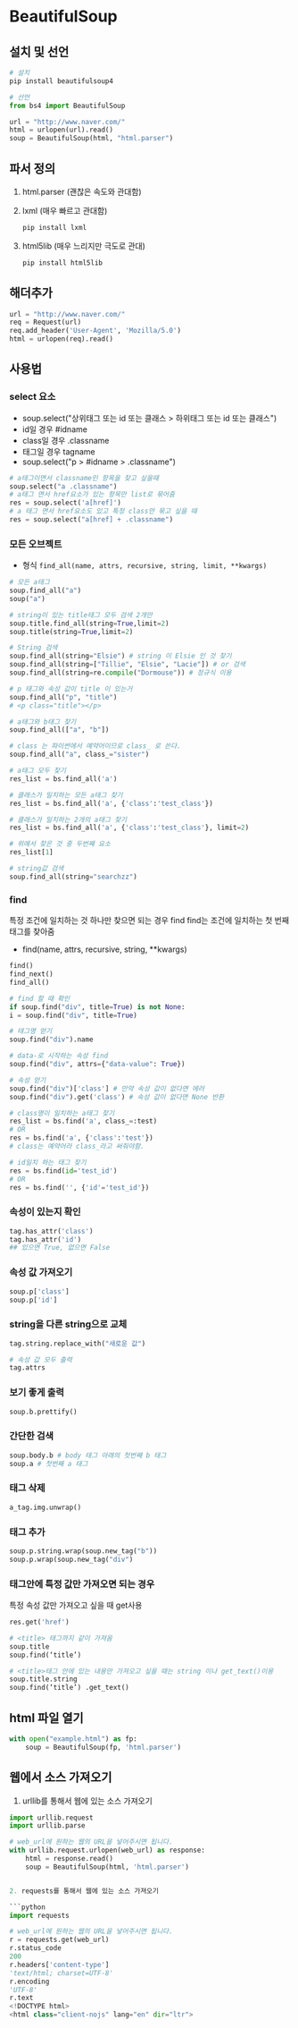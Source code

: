 # BeautifulSoup

## 설치 및 선언

```bash
# 설치
pip install beautifulsoup4
```

```python
# 선언
from bs4 import BeautifulSoup

url = "http://www.naver.com/"
html = urlopen(url).read()
soup = BeautifulSoup(html, "html.parser")
```

## 파서 정의

1. html.parser (괜찮은 속도와 관대함)
2. lxml (매우 빠르고 관대함)

    ```bash
    pip install lxml
    ```

3. html5lib (매우 느리지만 극도로 관대)

    ```bash
    pip install html5lib
    ```

## 해더추가

```python
url = "http://www.naver.com/"
req = Request(url)
req.add_header('User-Agent', 'Mozilla/5.0')
html = urlopen(req).read()
```

## 사용법

### select 요소

- soup.select("상위태그 또는 id 또는 클래스 > 하위태그 또는 id 또는 클래스")
- id일 경우 #idname
- class일 경우 .classname
- 태그일 경우 tagname
- soup.select("p > #idname > .classname")

```python
# a태그이면서 classname인 항목을 찾고 싶을때
soup.select("a .classname")
# a태그 면서 href요소가 있는 항목만 list로 묶어줌
res = soup.select('a[href]')
# a 태그 면서 href요소도 있고 특정 class만 묶고 싶을 때
res = soup.select("a[href] + .classname")
```

### 모든 오브젝트

- 형식 `find_all(name, attrs, recursive, string, limit, **kwargs)`

```python
# 모든 a태그
soup.find_all("a")
soup("a")

# string이 있는 title태그 모두 검색 2개만
soup.title.find_all(string=True,limit=2)
soup.title(string=True,limit=2)

# String 검색
soup.find_all(string="Elsie") # string 이 Elsie 인 것 찾기
soup.find_all(string=["Tillie", "Elsie", "Lacie"]) # or 검색
soup.find_all(string=re.compile("Dormouse")) # 정규식 이용

# p 태그와 속성 값이 title 이 있는거
soup.find_all("p", "title")
# <p class="title"></p>

# a태그와 b태그 찾기
soup.find_all(["a", "b"])

# class 는 파이썬에서 예약어이므로 class_ 로 쓴다.
soup.find_all("a", class_="sister")

# a태그 모두 찾기
res_list = bs.find_all('a')

# 클래스가 일치하는 모든 a태그 찾기
res_list = bs.find_all('a', {'class':'test_class'})

# 클래스가 일치하는 2개의 a태그 찾기
res_list = bs.find_all('a', {'class':'test_class'}, limit=2)

# 위에서 찾은 것 중 두번째 요소
res_list[1]

# string값 검색
soup.find_all(string="searchzz")
```

### find

특정 조건에 일치하는 것 하나만 찾으면 되는 경우 find
find는 조건에 일치하는 첫 번째 태그를 찾아줌

- find(name, attrs, recursive, string, **kwargs)

```python
find()
find_next()
find_all()

# find 할 때 확인
if soup.find("div", title=True) is not None:
i = soup.find("div", title=True)

# 태그명 얻기
soup.find("div").name

# data-로 시작하는 속성 find
soup.find("div", attrs={"data-value": True})

# 속성 얻기
soup.find("div")['class'] # 만약 속성 값이 없다면 에러
soup.find("div").get('class') # 속성 값이 없다면 None 반환

# class명이 일치하는 a태그 찾기
res_list = bs.find('a', class_=:test)
# OR
res = bs.find('a', {'class':'test'})
# class는 예약어라 class_라고 써줘야함.

# id일치 하는 태그 찾기
res = bs.find(id='test_id')
# OR
res = bs.find('', {'id'='test_id'})
```

### 속성이 있는지 확인

```python
tag.has_attr('class')
tag.has_attr('id')
## 있으면 True, 없으면 False
```

### 속성 값 가져오기

```python
soup.p['class']
soup.p['id']
```

### string을 다른 string으로 교체

```python
tag.string.replace_with("새로운 값")

# 속성 값 모두 출력
tag.attrs
```

### 보기 좋게 출력

```python
soup.b.prettify()
```

### 간단한 검색

```python
soup.body.b # body 태그 아래의 첫번째 b 태그
soup.a # 첫번째 a 태그
```

### 태그 삭제

```python
a_tag.img.unwrap()
```

### 태그 추가

```python
soup.p.string.wrap(soup.new_tag("b"))
soup.p.wrap(soup.new_tag("div")
```

### 태그안에 특정 값만 가져오면 되는 경우

특정 속성 값만 가져오고 싶을 때 get사용

```python
res.get('href')

# <title> 태그까지 같이 가져옴
soup.title
soup.find(‘title’)

# <title>태그 안에 있는 내용만 가져오고 싶을 때는 string 이나 get_text()이용
soup.title.string
soup.find(‘title’) .get_text()

```

## html 파일 열기

```python
with open("example.html") as fp:
    soup = BeautifulSoup(fp, 'html.parser')
```

## 웹에서 소스 가져오기

1. urllib를 통해서 웹에 있는 소스 가져오기

```python
import urllib.request
import urllib.parse

# web_url에 원하는 웹의 URL을 넣어주시면 됩니다.
with urllib.request.urlopen(web_url) as response:
    html = response.read()
    soup = BeautifulSoup(html, 'html.parser')


2. requests를 통해서 웹에 있는 소스 가져오기

```python
import requests

# web_url에 원하는 웹의 URL을 넣어주시면 됩니다.
r = requests.get(web_url)
r.status_code
200
r.headers['content-type']
'text/html; charset=UTF-8'
r.encoding
'UTF-8'
r.text
<!DOCTYPE html>
<html class="client-nojs" lang="en" dir="ltr">
```
